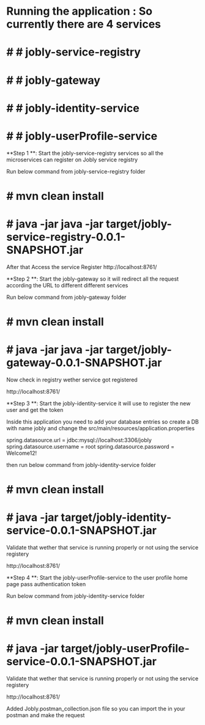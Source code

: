 # Running the application : So currently there are 4 services

# # # jobly-service-registry
# # # jobly-gateway
# # # jobly-identity-service
# # # jobly-userProfile-service


**Step 1 **:  Start the jobly-service-registry services so all the microservices can register on Jobly service registry 

Run below command from jobly-service-registry folder

# # mvn clean install
# # java -jar java -jar target/jobly-service-registry-0.0.1-SNAPSHOT.jar


After that Access the service Register http://localhost:8761/


**Step 2 **:  Start the jobly-gateway so it will redirect all the request according the URL to different different services

Run below command from jobly-gateway folder

# # mvn clean install

# # java -jar java -jar target/jobly-gateway-0.0.1-SNAPSHOT.jar


Now check in registry wether service got registered

http://localhost:8761/



**Step 3 **:  Start the jobly-identity-service it will use to register the new user and get the token


Inside this application you need to add your database entries so create a DB with name jobly and change the  src/main/resources/application.properties

spring.datasource.url =  jdbc:mysql://localhost:3306/jobly
spring.datasource.username = root
spring.datasource.password = Welcome12!


then run below command from jobly-identity-service folder

# # mvn clean install

# # java -jar target/jobly-identity-service-0.0.1-SNAPSHOT.jar

Validate that wether that service is running properly or not using the service registery

http://localhost:8761/



**Step 4 **:  Start the jobly-userProfile-service to the user profile home page pass authentication token

Run below command from jobly-identity-service folder

# # mvn clean install

# # java -jar target/jobly-userProfile-service-0.0.1-SNAPSHOT.jar

Validate that wether that service is running properly or not using the service registery

http://localhost:8761/



Added Jobly.postman_collection.json file so you can import the in your postman and make the request 




